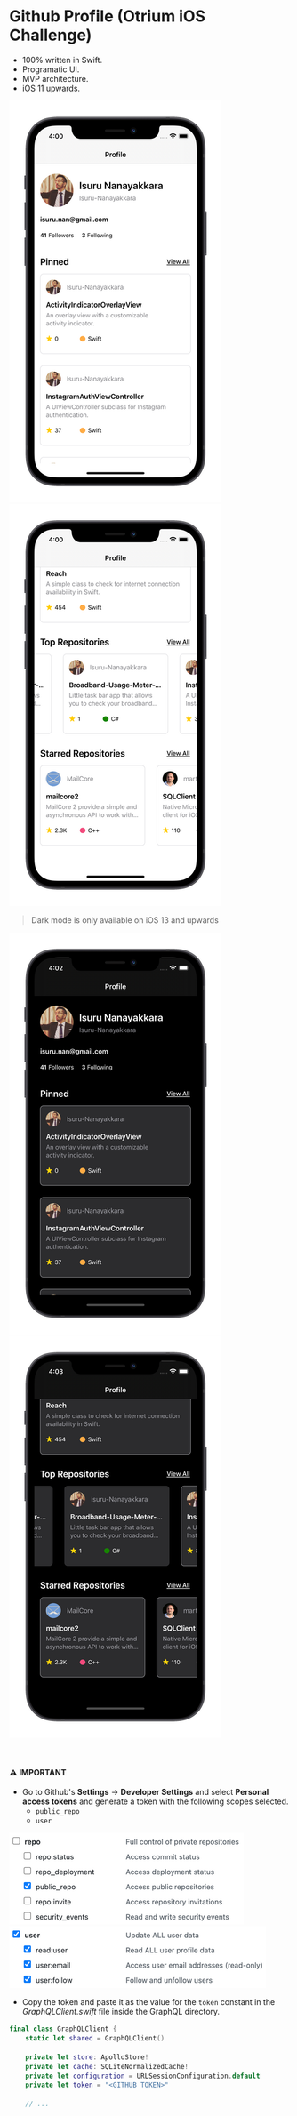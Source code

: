 # Github Profile (Otrium iOS Challenge)

* 100% written in Swift.
* Programatic UI.
* MVP architecture.
* iOS 11 upwards.

![alt text](https://github.com/Isuru-Nanayakkara/Github-Profile/blob/main/screenshots/light-1.png) ![alt text](https://github.com/Isuru-Nanayakkara/Github-Profile/blob/main/screenshots/light-2.png)

> Dark mode is only available on iOS 13 and upwards

![alt text](https://github.com/Isuru-Nanayakkara/Github-Profile/blob/main/screenshots/dark-1.png) ![alt text](https://github.com/Isuru-Nanayakkara/Github-Profile/blob/main/screenshots/dark-2.png)

</br>

#### ⚠️ IMPORTANT

* Go to Github's **Settings** -> **Developer Settings** and select **Personal access tokens** and generate a token with the following scopes selected.
   - `public_repo`
   - `user`

![alt text](https://github.com/Isuru-Nanayakkara/Github-Profile/blob/main/screenshots/scope-1.png) ![alt text](https://github.com/Isuru-Nanayakkara/Github-Profile/blob/main/screenshots/scope-2.png)

* Copy the token and paste it as the value for the `token` constant in the _GraphQLClient.swift_ file inside the GraphQL directory.

```swift
final class GraphQLClient {
    static let shared = GraphQLClient()
    
    private let store: ApolloStore!
    private let cache: SQLiteNormalizedCache!
    private let configuration = URLSessionConfiguration.default
    private let token = "<GITHUB TOKEN>"
    
    // ...
```